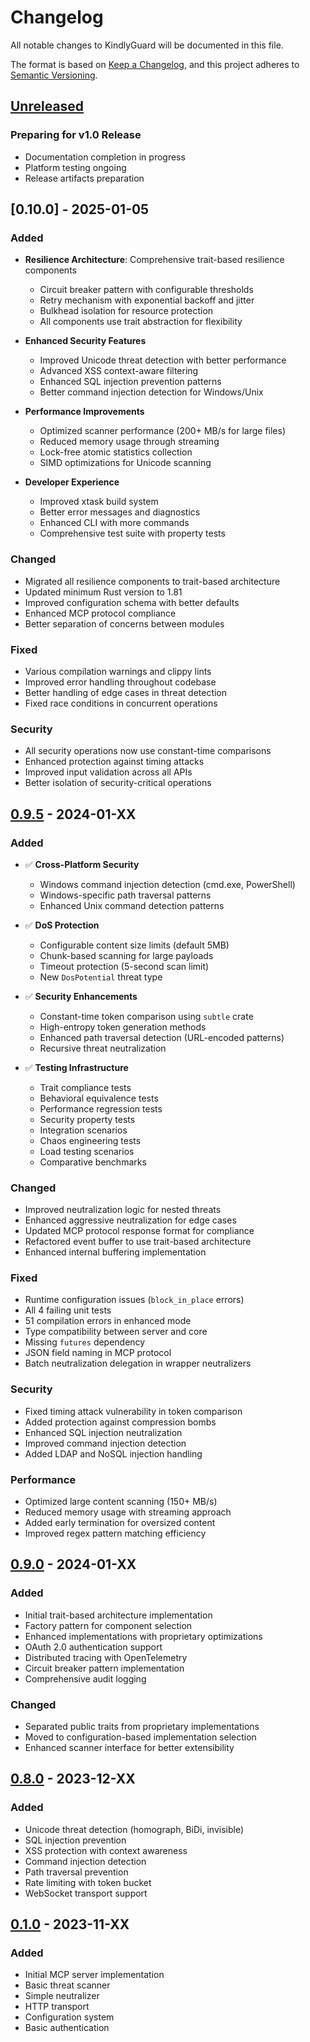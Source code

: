 # Changelog

All notable changes to KindlyGuard will be documented in this file.

The format is based on [Keep a Changelog](https://keepachangelog.com/en/1.0.0/),
and this project adheres to [Semantic Versioning](https://semver.org/spec/v2.0.0.html).

## [Unreleased]

### Preparing for v1.0 Release
- Documentation completion in progress
- Platform testing ongoing
- Release artifacts preparation

## [0.10.0] - 2025-01-05

### Added
- **Resilience Architecture**: Comprehensive trait-based resilience components
  - Circuit breaker pattern with configurable thresholds
  - Retry mechanism with exponential backoff and jitter
  - Bulkhead isolation for resource protection
  - All components use trait abstraction for flexibility

- **Enhanced Security Features**
  - Improved Unicode threat detection with better performance
  - Advanced XSS context-aware filtering
  - Enhanced SQL injection prevention patterns
  - Better command injection detection for Windows/Unix

- **Performance Improvements**
  - Optimized scanner performance (200+ MB/s for large files)
  - Reduced memory usage through streaming
  - Lock-free atomic statistics collection
  - SIMD optimizations for Unicode scanning

- **Developer Experience**
  - Improved xtask build system
  - Better error messages and diagnostics
  - Enhanced CLI with more commands
  - Comprehensive test suite with property tests

### Changed
- Migrated all resilience components to trait-based architecture
- Updated minimum Rust version to 1.81
- Improved configuration schema with better defaults
- Enhanced MCP protocol compliance
- Better separation of concerns between modules

### Fixed
- Various compilation warnings and clippy lints
- Improved error handling throughout codebase
- Better handling of edge cases in threat detection
- Fixed race conditions in concurrent operations

### Security
- All security operations now use constant-time comparisons
- Enhanced protection against timing attacks
- Improved input validation across all APIs
- Better isolation of security-critical operations

## [0.9.5] - 2024-01-XX

### Added
- ✅ **Cross-Platform Security**
  - Windows command injection detection (cmd.exe, PowerShell)
  - Windows-specific path traversal patterns
  - Enhanced Unix command detection patterns
  
- ✅ **DoS Protection**
  - Configurable content size limits (default 5MB)
  - Chunk-based scanning for large payloads
  - Timeout protection (5-second scan limit)
  - New `DosPotential` threat type
  
- ✅ **Security Enhancements**
  - Constant-time token comparison using `subtle` crate
  - High-entropy token generation methods
  - Enhanced path traversal detection (URL-encoded patterns)
  - Recursive threat neutralization
  
- ✅ **Testing Infrastructure**
  - Trait compliance tests
  - Behavioral equivalence tests
  - Performance regression tests
  - Security property tests
  - Integration scenarios
  - Chaos engineering tests
  - Load testing scenarios
  - Comparative benchmarks

### Changed
- Improved neutralization logic for nested threats
- Enhanced aggressive neutralization for edge cases
- Updated MCP protocol response format for compliance
- Refactored event buffer to use trait-based architecture
- Enhanced internal buffering implementation

### Fixed
- Runtime configuration issues (`block_in_place` errors)
- All 4 failing unit tests
- 51 compilation errors in enhanced mode
- Type compatibility between server and core
- Missing `futures` dependency
- JSON field naming in MCP protocol
- Batch neutralization delegation in wrapper neutralizers

### Security
- Fixed timing attack vulnerability in token comparison
- Added protection against compression bombs
- Enhanced SQL injection neutralization
- Improved command injection detection
- Added LDAP and NoSQL injection handling

### Performance
- Optimized large content scanning (150+ MB/s)
- Reduced memory usage with streaming approach
- Added early termination for oversized content
- Improved regex pattern matching efficiency

## [0.9.0] - 2024-01-XX

### Added
- Initial trait-based architecture implementation
- Factory pattern for component selection
- Enhanced implementations with proprietary optimizations
- OAuth 2.0 authentication support
- Distributed tracing with OpenTelemetry
- Circuit breaker pattern implementation
- Comprehensive audit logging

### Changed
- Separated public traits from proprietary implementations
- Moved to configuration-based implementation selection
- Enhanced scanner interface for better extensibility

## [0.8.0] - 2023-12-XX

### Added
- Unicode threat detection (homograph, BiDi, invisible)
- SQL injection prevention
- XSS protection with context awareness
- Command injection detection
- Path traversal prevention
- Rate limiting with token bucket
- WebSocket transport support

## [0.1.0] - 2023-11-XX

### Added
- Initial MCP server implementation
- Basic threat scanner
- Simple neutralizer
- HTTP transport
- Configuration system
- Basic authentication

[Unreleased]: https://github.com/yourusername/kindly-guard/compare/v0.9.5...HEAD
[0.9.5]: https://github.com/yourusername/kindly-guard/compare/v0.9.0...v0.9.5
[0.9.0]: https://github.com/yourusername/kindly-guard/compare/v0.8.0...v0.9.0
[0.8.0]: https://github.com/yourusername/kindly-guard/compare/v0.1.0...v0.8.0
[0.1.0]: https://github.com/yourusername/kindly-guard/releases/tag/v0.1.0